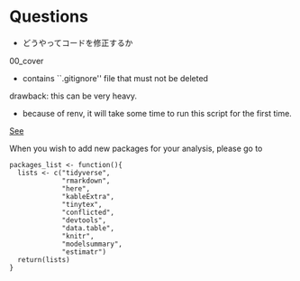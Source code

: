 # Questions

- どうやってコードを修正するか



00_cover

- contains ``.gitignore'' file that must not be deleted



drawback: this can be very heavy.

- because of renv, it will take some time to run this script for the first time.

[See](https://rstudio.github.io/renv/articles/renv.html)

When you wish to add new packages for your analysis, please go to

```
packages_list <- function(){
  lists <- c("tidyverse",
             "rmarkdown",
             "here",
             "kableExtra",
             "tinytex",
             "conflicted",
             "devtools",
             "data.table",
             "knitr",
             "modelsummary",
             "estimatr")
  return(lists)
}
```

